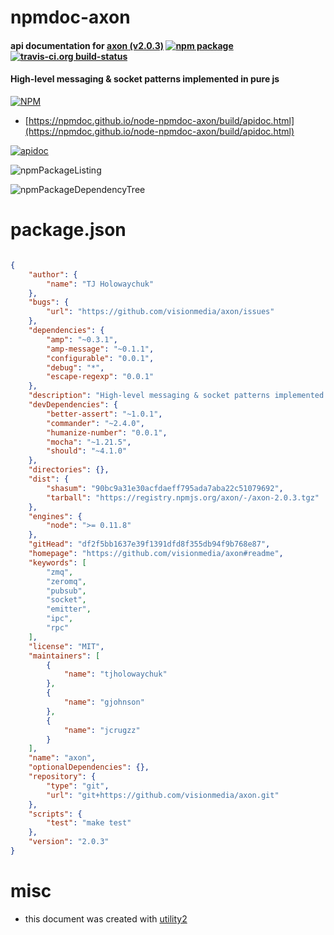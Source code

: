 # npmdoc-axon

#### api documentation for  [axon (v2.0.3)](https://github.com/visionmedia/axon#readme)  [![npm package](https://img.shields.io/npm/v/npmdoc-axon.svg?style=flat-square)](https://www.npmjs.org/package/npmdoc-axon) [![travis-ci.org build-status](https://api.travis-ci.org/npmdoc/node-npmdoc-axon.svg)](https://travis-ci.org/npmdoc/node-npmdoc-axon)

#### High-level messaging & socket patterns implemented in pure js

[![NPM](https://nodei.co/npm/axon.png?downloads=true&downloadRank=true&stars=true)](https://www.npmjs.com/package/axon)

- [https://npmdoc.github.io/node-npmdoc-axon/build/apidoc.html](https://npmdoc.github.io/node-npmdoc-axon/build/apidoc.html)

[![apidoc](https://npmdoc.github.io/node-npmdoc-axon/build/screenCapture.buildCi.browser.%252Ftmp%252Fbuild%252Fapidoc.html.png)](https://npmdoc.github.io/node-npmdoc-axon/build/apidoc.html)

![npmPackageListing](https://npmdoc.github.io/node-npmdoc-axon/build/screenCapture.npmPackageListing.svg)

![npmPackageDependencyTree](https://npmdoc.github.io/node-npmdoc-axon/build/screenCapture.npmPackageDependencyTree.svg)



# package.json

```json

{
    "author": {
        "name": "TJ Holowaychuk"
    },
    "bugs": {
        "url": "https://github.com/visionmedia/axon/issues"
    },
    "dependencies": {
        "amp": "~0.3.1",
        "amp-message": "~0.1.1",
        "configurable": "0.0.1",
        "debug": "*",
        "escape-regexp": "0.0.1"
    },
    "description": "High-level messaging & socket patterns implemented in pure js",
    "devDependencies": {
        "better-assert": "~1.0.1",
        "commander": "~2.4.0",
        "humanize-number": "0.0.1",
        "mocha": "~1.21.5",
        "should": "~4.1.0"
    },
    "directories": {},
    "dist": {
        "shasum": "90bc9a31e30acfdaeff795ada7aba22c51079692",
        "tarball": "https://registry.npmjs.org/axon/-/axon-2.0.3.tgz"
    },
    "engines": {
        "node": ">= 0.11.8"
    },
    "gitHead": "df2f5bb1637e39f1391dfd8f355db94f9b768e87",
    "homepage": "https://github.com/visionmedia/axon#readme",
    "keywords": [
        "zmq",
        "zeromq",
        "pubsub",
        "socket",
        "emitter",
        "ipc",
        "rpc"
    ],
    "license": "MIT",
    "maintainers": [
        {
            "name": "tjholowaychuk"
        },
        {
            "name": "gjohnson"
        },
        {
            "name": "jcrugzz"
        }
    ],
    "name": "axon",
    "optionalDependencies": {},
    "repository": {
        "type": "git",
        "url": "git+https://github.com/visionmedia/axon.git"
    },
    "scripts": {
        "test": "make test"
    },
    "version": "2.0.3"
}
```



# misc
- this document was created with [utility2](https://github.com/kaizhu256/node-utility2)
